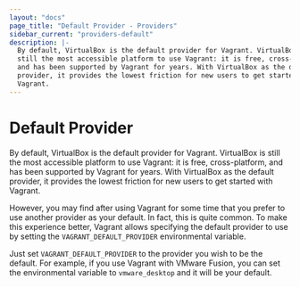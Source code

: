 ```yaml
---
layout: "docs"
page_title: "Default Provider - Providers"
sidebar_current: "providers-default"
description: |-
  By default, VirtualBox is the default provider for Vagrant. VirtualBox is
  still the most accessible platform to use Vagrant: it is free, cross-platform,
  and has been supported by Vagrant for years. With VirtualBox as the default
  provider, it provides the lowest friction for new users to get started with
  Vagrant.
---
```


# Default Provider

By default, VirtualBox is the default provider for Vagrant. VirtualBox is
still the most accessible platform to use Vagrant: it is free, cross-platform,
and has been supported by Vagrant for years. With VirtualBox as the default
provider, it provides the lowest friction for new users to get started with
Vagrant.

However, you may find after using Vagrant for some time that you prefer
to use another provider as your default. In fact, this is quite common.
To make this experience better, Vagrant allows specifying the default
provider to use by setting the `VAGRANT_DEFAULT_PROVIDER` environmental
variable.

Just set `VAGRANT_DEFAULT_PROVIDER` to the provider you wish to be the
default. For example, if you use Vagrant with VMware Fusion, you can set
the environmental variable to `vmware_desktop` and it will be your default.
